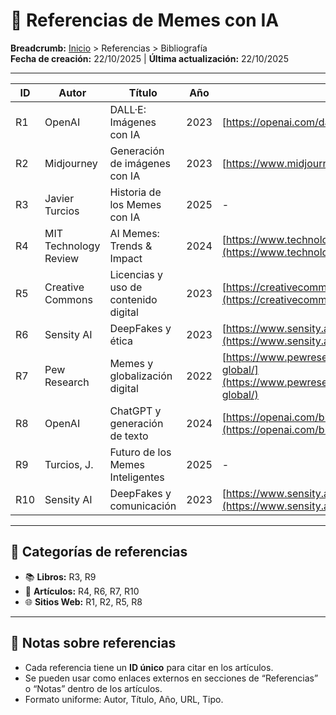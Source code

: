 # 📖 Referencias de Memes con IA

**Breadcrumb:** [Inicio](index.md) > Referencias > Bibliografía  
**Fecha de creación:** 22/10/2025 | **Última actualización:** 22/10/2025  

---

| ID | Autor | Título | Año | URL | Tipo |
|----|-------|--------|-----|-----|------|
| R1 | OpenAI | DALL·E: Imágenes con IA | 2023 | [https://openai.com/dall-e](https://openai.com/dall-e) | Sitio Web |
| R2 | Midjourney | Generación de imágenes con IA | 2023 | [https://www.midjourney.com](https://www.midjourney.com) | Sitio Web |
| R3 | Javier Turcios | Historia de los Memes con IA | 2025 | - | Libro |
| R4 | MIT Technology Review | AI Memes: Trends & Impact | 2024 | [https://www.technologyreview.com/ai-memes](https://www.technologyreview.com/ai-memes) | Artículo |
| R5 | Creative Commons | Licencias y uso de contenido digital | 2023 | [https://creativecommons.org/](https://creativecommons.org/) | Sitio Web |
| R6 | Sensity AI | DeepFakes y ética | 2023 | [https://www.sensity.ai/blog/deepfakes-ethics/](https://www.sensity.ai/blog/deepfakes-ethics/) | Artículo |
| R7 | Pew Research | Memes y globalización digital | 2022 | [https://www.pewresearch.org/internet/2022/05/17/memes-global/](https://www.pewresearch.org/internet/2022/05/17/memes-global/) | Artículo |
| R8 | OpenAI | ChatGPT y generación de texto | 2024 | [https://openai.com/blog/chatgpt](https://openai.com/blog/chatgpt) | Sitio Web |
| R9 | Turcios, J. | Futuro de los Memes Inteligentes | 2025 | - | Libro |
| R10 | Sensity AI | DeepFakes y comunicación | 2023 | [https://www.sensity.ai/blog/deepfakes-communication/](https://www.sensity.ai/blog/deepfakes-communication/) | Artículo |

---

## 🔗 Categorías de referencias

- 📚 **Libros:** R3, R9  
- 📰 **Artículos:** R4, R6, R7, R10  
- 🌐 **Sitios Web:** R1, R2, R5, R8

---

## 📝 Notas sobre referencias

- Cada referencia tiene un **ID único** para citar en los artículos.  
- Se pueden usar como enlaces externos en secciones de “Referencias” o “Notas” dentro de los artículos.  
- Formato uniforme: Autor, Título, Año, URL, Tipo.
